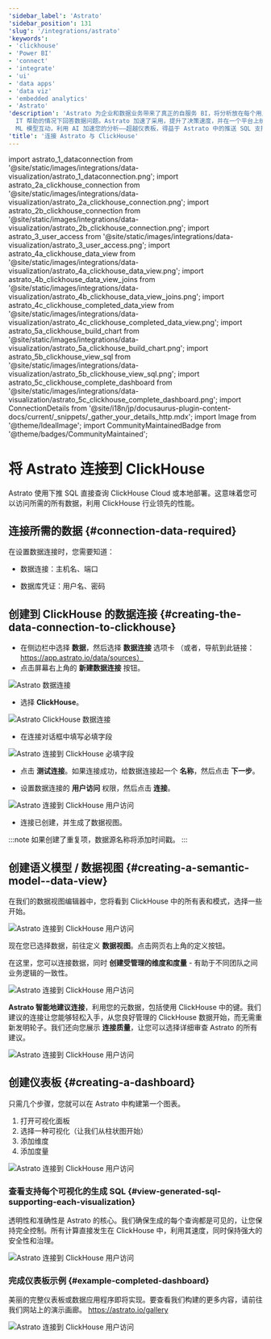 ```yaml
---
'sidebar_label': 'Astrato'
'sidebar_position': 131
'slug': '/integrations/astrato'
'keywords':
- 'clickhouse'
- 'Power BI'
- 'connect'
- 'integrate'
- 'ui'
- 'data apps'
- 'data viz'
- 'embedded analytics'
- 'Astrato'
'description': 'Astrato 为企业和数据业务带来了真正的自服务 BI，将分析放在每个用户的手中，使他们能够构建自己的仪表板、报告和数据应用程序，从而在无需
  IT 帮助的情况下回答数据问题。Astrato 加速了采用，提升了决策速度，并在一个平台上统一了分析、嵌入式分析、数据输入和数据应用。Astrato 将行动与分析结合在一起，引入实时写回，与
  ML 模型互动，利用 AI 加速您的分析——超越仪表板，得益于 Astrato 中的推送 SQL 支持。'
'title': '连接 Astrato 与 ClickHouse'
---
```


import astrato_1_dataconnection from '@site/static/images/integrations/data-visualization/astrato_1_dataconnection.png';
import astrato_2a_clickhouse_connection from '@site/static/images/integrations/data-visualization/astrato_2a_clickhouse_connection.png';
import astrato_2b_clickhouse_connection from '@site/static/images/integrations/data-visualization/astrato_2b_clickhouse_connection.png';
import astrato_3_user_access from '@site/static/images/integrations/data-visualization/astrato_3_user_access.png';
import astrato_4a_clickhouse_data_view from '@site/static/images/integrations/data-visualization/astrato_4a_clickhouse_data_view.png';
import astrato_4b_clickhouse_data_view_joins from '@site/static/images/integrations/data-visualization/astrato_4b_clickhouse_data_view_joins.png';
import astrato_4c_clickhouse_completed_data_view from '@site/static/images/integrations/data-visualization/astrato_4c_clickhouse_completed_data_view.png';
import astrato_5a_clickhouse_build_chart from '@site/static/images/integrations/data-visualization/astrato_5a_clickhouse_build_chart.png';
import astrato_5b_clickhouse_view_sql from '@site/static/images/integrations/data-visualization/astrato_5b_clickhouse_view_sql.png';
import astrato_5c_clickhouse_complete_dashboard from '@site/static/images/integrations/data-visualization/astrato_5c_clickhouse_complete_dashboard.png';
import ConnectionDetails from '@site/i18n/jp/docusaurus-plugin-content-docs/current/_snippets/_gather_your_details_http.mdx';
import Image from '@theme/IdealImage';
import CommunityMaintainedBadge from '@theme/badges/CommunityMaintained';


# 将 Astrato 连接到 ClickHouse

<CommunityMaintainedBadge/>

Astrato 使用下推 SQL 直接查询 ClickHouse Cloud 或本地部署。这意味着您可以访问所需的所有数据，利用 ClickHouse 行业领先的性能。

## 连接所需的数据 {#connection-data-required}

在设置数据连接时，您需要知道：

- 数据连接：主机名、端口

- 数据库凭证：用户名、密码

<ConnectionDetails />

## 创建到 ClickHouse 的数据连接 {#creating-the-data-connection-to-clickhouse}

- 在侧边栏中选择 **数据**，然后选择 **数据连接** 选项卡
（或者，导航到此链接： https://app.astrato.io/data/sources）
​
- 点击屏幕右上角的 **新建数据连接** 按钮。

<Image size="sm" img={astrato_1_dataconnection} alt="Astrato 数据连接" border />

- 选择 **ClickHouse**。

<Image size="sm" img={astrato_2a_clickhouse_connection} alt="Astrato ClickHouse 数据连接" border />

- 在连接对话框中填写必填字段

<Image size="sm" img={astrato_2b_clickhouse_connection} alt="Astrato 连接到 ClickHouse 必填字段" border />

- 点击 **测试连接**。如果连接成功，给数据连接起一个 **名称**，然后点击 **下一步**。

- 设置数据连接的 **用户访问** 权限，然后点击 **连接**。

<Image size="md" img={astrato_3_user_access} alt="Astrato 连接到 ClickHouse 用户访问" border />

- 连接已创建，并生成了数据视图。

:::note
如果创建了重复项，数据源名称将添加时间戳。
:::

## 创建语义模型 / 数据视图 {#creating-a-semantic-model--data-view}

在我们的数据视图编辑器中，您将看到 ClickHouse 中的所有表和模式，选择一些开始。

<Image size="lg" img={astrato_4a_clickhouse_data_view} alt="Astrato 连接到 ClickHouse 用户访问" border />

现在您已选择数据，前往定义 **数据视图**。点击网页右上角的定义按钮。

在这里，您可以连接数据，同时 **创建受管理的维度和度量** - 有助于不同团队之间业务逻辑的一致性。

<Image size="lg" img={astrato_4b_clickhouse_data_view_joins} alt="Astrato 连接到 ClickHouse 用户访问" border />

**Astrato 智能地建议连接**，利用您的元数据，包括使用 ClickHouse 中的键。我们建议的连接让您能够轻松入手，从您良好管理的 ClickHouse 数据开始，而无需重新发明轮子。我们还向您展示 **连接质量**，让您可以选择详细审查 Astrato 的所有建议。

<Image size="lg" img={astrato_4c_clickhouse_completed_data_view} alt="Astrato 连接到 ClickHouse 用户访问" border />

## 创建仪表板 {#creating-a-dashboard}

只需几个步骤，您就可以在 Astrato 中构建第一个图表。
1. 打开可视化面板
2. 选择一种可视化（让我们从柱状图开始）
3. 添加维度
4. 添加度量

<Image size="lg" img={astrato_5a_clickhouse_build_chart} alt="Astrato 连接到 ClickHouse 用户访问" border />


### 查看支持每个可视化的生成 SQL {#view-generated-sql-supporting-each-visualization}

透明性和准确性是 Astrato 的核心。我们确保生成的每个查询都是可见的，让您保持完全控制。所有计算直接发生在 ClickHouse 中，利用其速度，同时保持强大的安全性和治理。

<Image size="lg" img={astrato_5b_clickhouse_view_sql} alt="Astrato 连接到 ClickHouse 用户访问" border />


### 完成仪表板示例 {#example-completed-dashboard}

美丽的完整仪表板或数据应用程序即将实现。要查看我们构建的更多内容，请前往我们网站上的演示画廊。 https://astrato.io/gallery

<Image size="lg" img={astrato_5c_clickhouse_complete_dashboard} alt="Astrato 连接到 ClickHouse 用户访问" border />
